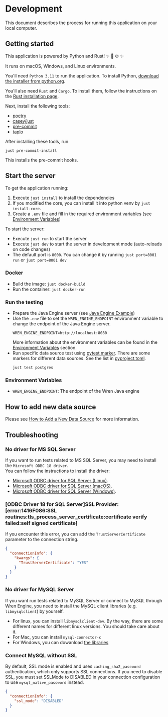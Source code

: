 # Development

This document describes the process for running this application on your local computer.

## Getting started

This application is powered by Python and Rust! :sparkles: :snake: :gear: :sparkles:

It runs on macOS, Windows, and Linux environments.

You'll need `Python 3.11` to run the application. To install Python, [download the installer from python.org](https://www.python.org/downloads/).

You'll also need `Rust` and `Cargo`. To install them, follow the instructions on the [Rust installation page](https://www.rust-lang.org/tools/install).

Next, install the following tools:

- [poetry](https://github.com/python-poetry/poetry)
- [casey/just](https://github.com/casey/just)
- [pre-commit](https://pre-commit.com)
- [taplo](https://github.com/tamasfe/taplo)

After installing these tools, run:

```shell
just pre-commit-install
```

This installs the pre-commit hooks.

## Start the server

To get the application running:

1. Execute `just install` to install the dependencies
2. If you modified the core, you can install it into python venv by `just install-core`.
3. Create a `.env` file and fill in the required environment variables (see [Environment Variables](#Environment-Variables))

To start the server:

- Execute `just run` to start the server
- Execute `just dev` to start the server in development mode (auto-reloads on code changes)
- The default port is `8000`. You can change it by running `just port=8001 run` or `just port=8001 dev`

### Docker

- Build the image: `just docker-build`
- Run the container: `just docker-run`

### Run the testing

- Prepare the Java Engine server (see [Java Engine Example](../../example/README.md))
- Use the `.env` file to set the `WREN_ENGINE_ENDPOINT` environment variable to change the endpoint of the Java Engine server.
  ```
  WREN_ENGINE_ENDPOINT=http://localhost:8080
  ```
  More information about the environment variables can be found in the [Environment Variables](#Environment-Variables) section.
- Run specific data source test using [pytest marker](https://docs.pytest.org/en/stable/example/markers.html). There are some markers for different data sources. See the list
  in [pyproject.toml](../pyproject.toml).
  ```
  just test postgres
  ```

### Environment Variables

- `WREN_ENGINE_ENDPOINT`: The endpoint of the Wren Java engine

## How to add new data source

Please see [How to Add a New Data Source](how-to-add-data-source.md) for more information.

## Troubleshooting

### No driver for MS SQL Server

If you want to run tests related to MS SQL Server, you may need to install the `Microsoft ODBC 18 driver`. \
You can follow the instructions to install the driver:

- [Microsoft ODBC driver for SQL Server (Linux)](https://learn.microsoft.com/en-us/sql/connect/odbc/linux-mac/installing-the-microsoft-odbc-driver-for-sql-server).
- [Microsoft ODBC driver for SQL Server (macOS)](https://learn.microsoft.com/en-us/sql/connect/odbc/linux-mac/install-microsoft-odbc-driver-sql-server-macos).
- [Microsoft ODBC driver for SQL Server (Windows)](https://learn.microsoft.com/en-us/sql/connect/odbc/download-odbc-driver-for-sql-server).

### [ODBC Driver 18 for SQL Server]SSL Provider: [error:1416F086:SSL routines:tls_process_server_certificate:certificate verify failed:self signed certificate]

If you encounter this error, you can add the `TrustServerCertificate` parameter to the connection string.

```json
{
  "connectionInfo": {
    "kwargs": {
      "TrustServerCertificate": "YES"
    }
  }
}
```

### No driver for MySQL Server

If you want run tests related to MySQL Server or connect to MySQL through Wren Engine, you need to install the MySQL client libraries (e.g. `libmysqlclient`) by yourself.
- For linux, you can install `libmysqlclient-dev`. By the way, there are some different names for different linux versions. You should take care about it.
- For Mac, you can install `mysql-connector-c`
- For Windows, you can dowanload [the libraries](https://dev.mysql.com/downloads/c-api)


### Connect MySQL without SSL

By default, SSL mode is enabled and uses `caching_sha2_password` authentication, which only supports SSL connections. If you need to disable SSL, you must set SSLMode to DISABLED in your connection configuration to use `mysql_native_password` instead.

```json
{
  "connectionInfo": {
    "ssl_mode": "DISABLED"
  }
}
```
